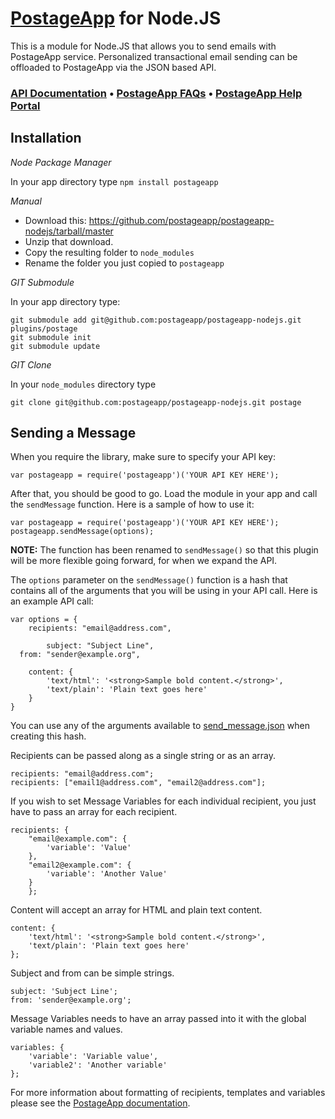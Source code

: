 [PostageApp](http://postageapp.com) for Node.JS
===================================================

This is a module for Node.JS that allows you to send emails with PostageApp service.
Personalized transactional email sending can be offloaded to PostageApp via the JSON based API.

### [API Documentation](http://help.postageapp.com/faqs/api) &bull; [PostageApp FAQs](http://help.postageapp.com/faqs) &bull; [PostageApp Help Portal](http://help.postageapp.com)

Installation
------------

_Node Package Manager_

In your app directory type
`npm install postageapp`

_Manual_

- Download this: https://github.com/postageapp/postageapp-nodejs/tarball/master
- Unzip that download.
- Copy the resulting folder to `node_modules`
- Rename the folder you just copied to `postageapp`

_GIT Submodule_

In your app directory type:
<pre><code>git submodule add git@github.com:postageapp/postageapp-nodejs.git plugins/postage
git submodule init
git submodule update
</code></pre>

_GIT Clone_

In your `node_modules` directory type
<pre><code>git clone git@github.com:postageapp/postageapp-nodejs.git postage</code></pre>

Sending a Message
-----
When you require the library, make sure to specify your API key:

    var postageapp = require('postageapp')('YOUR API KEY HERE');
    
After that, you should be good to go. Load the module in your app and call the `sendMessage` function. Here is a sample of how to use it:

    var postageapp = require('postageapp')('YOUR API KEY HERE');
    postageapp.sendMessage(options);

**NOTE:** The function has been renamed to `sendMessage()` so that this plugin will be more flexible going forward, for when we expand the API.

The `options` parameter on the `sendMessage()` function is a hash that contains all of the arguments that you will be using in your API call. Here is an example API call:

    var options = { 
    	recipients: "email@address.com",

			subject: "Subject Line",
      from: "sender@example.org",
    
    	content: {
	    	'text/html': '<strong>Sample bold content.</strong>',
	    	'text/plain': 'Plain text goes here'
	    }
    }

You can use any of the arguments available to [send_message.json](http://help.postageapp.com/kb/api/send_message) when creating this hash.
    
Recipients can be passed along as a single string or as an array.

    recipients: "email@address.com";
    recipients: ["email1@address.com", "email2@address.com"];
    
If you wish to set Message Variables for each individual recipient, you just have to pass an array for each recipient.

    recipients: {
	    "email@example.com": {
		    'variable': 'Value'
	    }, 
	    "email2@example.com": {
		    'variable': 'Another Value'
	    }
		};
    
Content will accept an array for HTML and plain text content.

    content: {
    	'text/html': '<strong>Sample bold content.</strong>',
    	'text/plain': 'Plain text goes here'
    };
    
Subject and from can be simple strings.

    subject: 'Subject Line';
    from: 'sender@example.org';
	
Message Variables needs to have an array passed into it with the global variable names and values.

    variables: {
    	'variable': 'Variable value',
    	'variable2': 'Another variable'
    };
    
For more information about formatting of recipients, templates and variables please see the [PostageApp documentation](http://help.postageapp.com/kb/api/send_message).